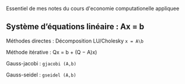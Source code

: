 Essentiel de mes notes du cours d'economie computationelle appliquee

## Système d’équations linéaire : Ax = b

Méthodes directes : Décomposition LU/Cholesky `x = A\b`

Méthode itérative : Qx = b + (Q − A)x)
  
Gauss-jacobi : `gjacobi (A,b)`

Gauss-seidel : `gseidel (A,b)`


